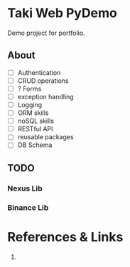 # Taki Web PyDemo

Demo project for portfolio.

## About

- [ ] Authentication
- [ ] CRUD operations
- [ ] ? Forms
- [ ] exception handling
- [ ] Logging
- [ ] ORM skills
- [ ] noSQL skills
- [ ] RESTful API
- [ ] reusable packages
- [ ] DB Schema

## TODO

### Nexus Lib

### Binance Lib

# References & Links

1. []()
